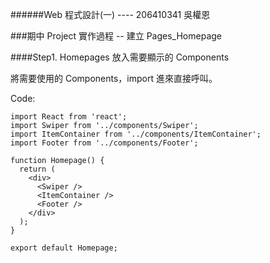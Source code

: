 ######Web 程式設計(一) ---- 206410341 吳權恩

###期中 Project 實作過程 -- 建立 Pages_Homepage

####Step1. Homepages 放入需要顯示的 Components

將需要使用的 Components，import 進來直接呼叫。

Code:

```
import React from 'react';
import Swiper from '../components/Swiper';
import ItemContainer from '../components/ItemContainer';
import Footer from '../components/Footer';

function Homepage() {
  return (
    <div>
      <Swiper />
      <ItemContainer />
      <Footer />
    </div>
  );
}

export default Homepage;
```

